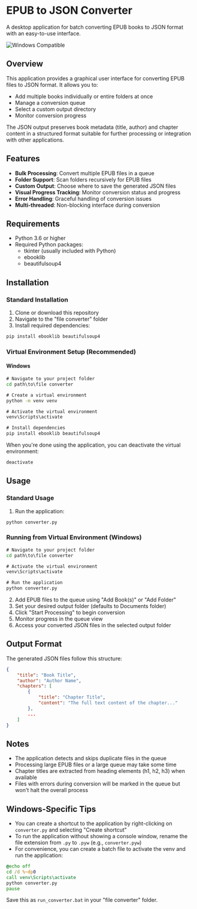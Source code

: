 # EPUB to JSON Converter

A desktop application for batch converting EPUB books to JSON format with an easy-to-use interface.

![Windows Compatible](https://img.shields.io/badge/platform-windows-blue.svg)


## Overview

This application provides a graphical user interface for converting EPUB files to JSON format. It allows you to:
- Add multiple books individually or entire folders at once
- Manage a conversion queue
- Select a custom output directory
- Monitor conversion progress

The JSON output preserves book metadata (title, author) and chapter content in a structured format suitable for further processing or integration with other applications.

## Features

- **Bulk Processing**: Convert multiple EPUB files in a queue
- **Folder Support**: Scan folders recursively for EPUB files
- **Custom Output**: Choose where to save the generated JSON files
- **Visual Progress Tracking**: Monitor conversion status and progress
- **Error Handling**: Graceful handling of conversion issues
- **Multi-threaded**: Non-blocking interface during conversion

## Requirements

- Python 3.6 or higher
- Required Python packages:
  - tkinter (usually included with Python)
  - ebooklib
  - beautifulsoup4

## Installation

### Standard Installation

1. Clone or download this repository
2. Navigate to the "file converter" folder
3. Install required dependencies:

```bash
pip install ebooklib beautifulsoup4
```

### Virtual Environment Setup (Recommended)

#### Windows

```cmd
# Navigate to your project folder
cd path\to\file converter

# Create a virtual environment
python -m venv venv

# Activate the virtual environment
venv\Scripts\activate

# Install dependencies
pip install ebooklib beautifulsoup4
```

When you're done using the application, you can deactivate the virtual environment:

```cmd
deactivate
```

## Usage

### Standard Usage

1. Run the application:

```bash
python converter.py
```

### Running from Virtual Environment (Windows)

```cmd
# Navigate to your project folder
cd path\to\file converter

# Activate the virtual environment
venv\Scripts\activate

# Run the application
python converter.py
```

2. Add EPUB files to the queue using "Add Book(s)" or "Add Folder"
3. Set your desired output folder (defaults to Documents folder)
4. Click "Start Processing" to begin conversion
5. Monitor progress in the queue view
6. Access your converted JSON files in the selected output folder

## Output Format

The generated JSON files follow this structure:

```json
{
    "title": "Book Title",
    "author": "Author Name",
    "chapters": [
        {
            "title": "Chapter Title",
            "content": "The full text content of the chapter..."
        },
        ...
    ]
}
```

## Notes

- The application detects and skips duplicate files in the queue
- Processing large EPUB files or a large queue may take some time
- Chapter titles are extracted from heading elements (h1, h2, h3) when available
- Files with errors during conversion will be marked in the queue but won't halt the overall process

## Windows-Specific Tips

- You can create a shortcut to the application by right-clicking on `converter.py` and selecting "Create shortcut"
- To run the application without showing a console window, rename the file extension from `.py` to `.pyw` (e.g., `converter.pyw`)
- For convenience, you can create a batch file to activate the venv and run the application:

```cmd
@echo off
cd /d %~dp0
call venv\Scripts\activate
python converter.py
pause
```

Save this as `run_converter.bat` in your "file converter" folder.